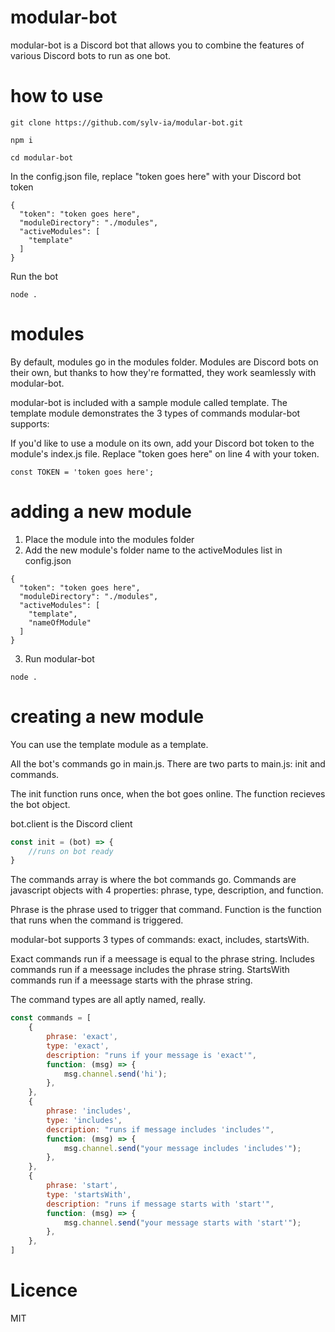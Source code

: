 # modular-bot

modular-bot is a Discord bot that allows you to combine the features of various Discord bots to run as one bot.

# how to use

```
git clone https://github.com/sylv-ia/modular-bot.git

npm i

cd modular-bot 
```

In the config.json file, replace "token goes here" with your Discord bot token
```
{
  "token": "token goes here",
  "moduleDirectory": "./modules",
  "activeModules": [
    "template"
  ]
}
```

Run the bot
```
node .
```

# modules

By default, modules go in the modules folder. Modules are Discord bots on their own, but thanks to how they're formatted, they work seamlessly with modular-bot. 

modular-bot is included with a sample module called template. The template module demonstrates the 3 types of commands modular-bot supports: 

If you'd like to use a module on its own, add your Discord bot token to the module's index.js file. Replace "token goes here" on line 4 with your token.

```
const TOKEN = 'token goes here';
```

# adding a new module 

1. Place the module into the modules folder
2. Add the new module's folder name to the activeModules list in config.json
```
{
  "token": "token goes here",
  "moduleDirectory": "./modules",
  "activeModules": [
    "template",
    "nameOfModule"
  ]
}
```
3. Run modular-bot 
```
node .
```

# creating a new module

You can use the template module as a template. 

All the bot's commands go in main.js. There are two parts to main.js: init and commands.

The init function runs once, when the bot goes online. The function recieves the bot object. 

bot.client is the Discord client
```js
const init = (bot) => {
    //runs on bot ready
}
```

The commands array is where the bot commands go. Commands are javascript objects with 4 properties: phrase, type, description, and function. 

Phrase is the phrase used to trigger that command. Function is the function that runs when the command is triggered. 

modular-bot supports 3 types of commands: exact, includes, startsWith. 

Exact commands run if a meessage is equal to the phrase string.
Includes commands run if a meessage includes the phrase string. StartsWith commands run if a meessage starts with the phrase string.

The command types are all aptly named, really. 

```js
const commands = [
    {
        phrase: 'exact',
        type: 'exact',
        description: "runs if your message is 'exact'",
        function: (msg) => {
            msg.channel.send('hi');
        },
    },
    {
        phrase: 'includes',
        type: 'includes',
        description: "runs if message includes 'includes'",
        function: (msg) => {
            msg.channel.send("your message includes 'includes'");
        },
    },
    {
        phrase: 'start',
        type: 'startsWith',
        description: "runs if message starts with 'start'",
        function: (msg) => {
            msg.channel.send("your message starts with 'start'");
        },
    },
]
```

# Licence
MIT